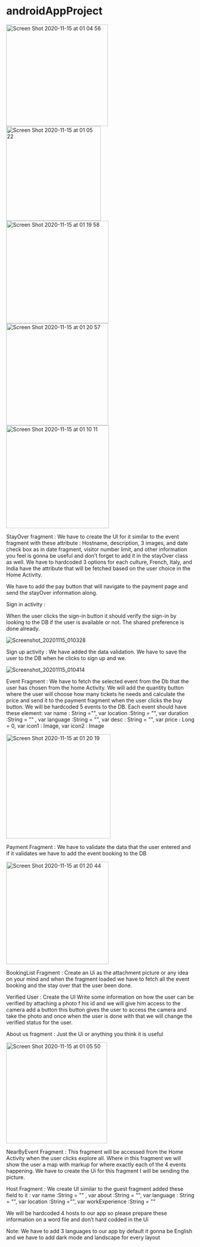 # androidAppProject


<img width="272" alt="Screen Shot 2020-11-15 at 01 04 56" src="https://user-images.githubusercontent.com/72468026/99178425-f3d0a880-26e0-11eb-92cf-0527792b0111.png">
<img width="253" alt="Screen Shot 2020-11-15 at 01 05 22" src="https://user-images.githubusercontent.com/72468026/99178429-f7fcc600-26e0-11eb-94d9-0f96f3e24d5e.png">
<img width="274" alt="Screen Shot 2020-11-15 at 01 19 58" src="https://user-images.githubusercontent.com/72468026/99178441-0f3bb380-26e1-11eb-8b7d-ca7cd2908947.png">
<img width="273" alt="Screen Shot 2020-11-15 at 01 20 57" src="https://user-images.githubusercontent.com/72468026/99178445-1662c180-26e1-11eb-811c-93039305f608.png">
<img width="275" alt="Screen Shot 2020-11-15 at 01 10 11" src="https://user-images.githubusercontent.com/72468026/99178447-195db200-26e1-11eb-948d-14553aca0196.png">

StayOver fragment : 
We have to create the UI for it similar to the event fragment with these attribute : 
Hostname, description, 3 images, and date check box as in date fragment, visitor number limit,  and other information you feel is gonna be useful and don’t forget to add it in the stayOver class as well. 
We have to hardcoded 3 options for each culture, French, Italy, and India have the attribute that will be fetched based on the user choice in the Home Activity. 

We have to add the pay button that will navigate to the payment page and send the stayOver information along. 



Sign in activity : 

When the user clicks the sign-in button it should verify the sign-in by looking to the DB if the user is available or not. 
The shared preference is done already. 

![Screenshot_20201115_010328](https://user-images.githubusercontent.com/72468026/99178421-ec110400-26e0-11eb-81b3-32349b5d8cc6.png)

Sign up activity : 
We have added the data validation. We have to save the user to the DB when he clicks to sign up and we. 

![Screenshot_20201115_010414](https://user-images.githubusercontent.com/72468026/99178422-ef0bf480-26e0-11eb-9abc-717e57205f2f.png)

Event Fragment : 
We have to fetch the selected event from the Db that the user has chosen from the home Activity. We will add the quantity button where the user will choose how many tickets he needs and calculate the price and send it to the payment fragment when the user clicks the buy button.
We will be hardcoded 5 events to the DB. Each event should have these element: 
var name : String ="",
var location :String = "",
var duration :String = "" ,
var language :String = "",
var desc : String = "",
var price : Long = 0,
var icon1 : Image,
var icon2 : Image

<img width="279" alt="Screen Shot 2020-11-15 at 01 20 19" src="https://user-images.githubusercontent.com/72468026/99178436-0a76ff80-26e1-11eb-870e-d819ff97de28.png">



Payment Fragment : 
We have to validate the data that the user entered and if it validates we have to add the event booking to the DB 

<img width="274" alt="Screen Shot 2020-11-15 at 01 20 44" src="https://user-images.githubusercontent.com/72468026/99178443-1498fe00-26e1-11eb-8148-546c68af8b53.png">


BookingList Fragment :
Create an Ui as the attachment picture or any idea on your mind and when the fragment loaded we have to fetch all the event booking and the stay over that the user been done. 


Verified User :
Create the UI Write some information on how the user can be verified by attaching a photo f his id and we will give him access to the camera add a button this button gives the user to access the camera and take the photo and once when the user is done with that we will change the verified status for the user. 


About us fragment :
Just the Ui or anything you think it is useful

<img width="270" alt="Screen Shot 2020-11-15 at 01 05 50" src="https://user-images.githubusercontent.com/72468026/99178449-1bc00c00-26e1-11eb-92bf-24bf8be00600.png">

NearByEvent Fragment :
This fragment will be accessed from the Home Activity when the user clicks explore all. Where in this fragment we will show the user a map with markup for where exactly each of the 4 events happening. We have to create the Ui for this fragment I will be sending the picture. 


Host Fragment :
We create UI similar to the guest fragment added these field to it :
var name :String = "" ,
var about :String = "",
var language : String = "",
var location :String ="",
var workExperience :String = ""

We will be hardcoded 4 hosts to our app so please prepare these information on a word file and don’t hard codded in the Ui






Note: We have to add 3 languages to our app by default it gonna be English and we have to add dark mode and landscape for every layout

